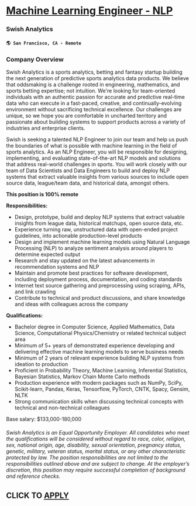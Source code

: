 # [Machine Learning Engineer - NLP ](https://www.remotewlb.com/apply/machine-learning-engineer-nlp-102352)  
### Swish Analytics  
#### `🌎 San Francisco, CA - Remote `  

### **Company Overview**

Swish Analytics is a sports analytics, betting and fantasy startup building the next generation of predictive sports analytics data products. We believe that oddsmaking is a challenge rooted in engineering, mathematics, and sports betting expertise; not intuition. We're looking for team-oriented individuals with an authentic passion for accurate and predictive real-time data who can execute in a fast-paced, creative, and continually-evolving environment without sacrificing technical excellence. Our challenges are unique, so we hope you are comfortable in uncharted territory and passionate about building systems to support products across a variety of industries and enterprise clients.

Swish is seeking a talented NLP Engineer to join our team and help us push the boundaries of what is possible with machine learning in the field of sports analytics. As an NLP Engineer, you will be responsible for designing, implementing, and evaluating state-of-the-art NLP models and solutions that address real-world challenges in sports. You will work closely with our team of Data Scientists and Data Engineers to build and deploy NLP systems that extract valuable insights from various sources to include open source data, league/team data, and historical data, amongst others.

**This position is 100% remote**

**Responsibilities:**

  * Design, prototype, build and deploy NLP systems that extract valuable insights from league data, historical matchups, open source data, etc. 
  * Experience turning raw, unstructured data with open-ended project guidelines, into actionable production-level products
  * Design and implement machine learning models using Natural Language Processing (NLP) to analyze sentiment analysis around players to determine expected output
  * Research and stay updated on the latest advancements in recommendation systems and NLP
  * Maintain and promote best practices for software development, including deployment process, documentation, and coding standards
  * Internet text source gathering and preprocessing using scraping, APIs, and link crawling
  * Contribute to technical and product discussions, and share knowledge and ideas with colleagues across the company

**Qualifications:**

  * Bachelor degree in Computer Science, Applied Mathematics, Data Science, Computational Physics/Chemistry or related technical subject area
  * Minimum of 5+ years of demonstrated experience developing and delivering effective machine learning models to serve business needs
  * Minimum of 2 years of relevant experience building NLP systems from ideation to production
  * Proficient in Probability Theory, Machine Learning, Inferential Statistics, Bayesian Statistics, Markov Chain Monte Carlo methods
  * Production experience with modern packages such as NumPy, SciPy, Scikit-learn, Pandas, Keras, Tensorflow, PyTorch, CNTK, Spacy, Gensim, NLTK
  * Strong communication skills when discussing technical concepts with technical and non-technical colleagues

Base salary: $133,000-180,000

###### Swish Analytics is an Equal Opportunity Employer. All candidates who meet the qualifications will be considered without regard to race, color, religion, sex, national origin, age, disability, sexual orientation, pregnancy status, genetic, military, veteran status, marital status, or any other characteristic protected by law. The position responsibilities are not limited to the responsibilities outlined above and are subject to change. At the employer’s discretion, this position may require successful completion of background and reference checks.

  
## CLICK TO [APPLY](https://www.remotewlb.com/apply/machine-learning-engineer-nlp-102352)

